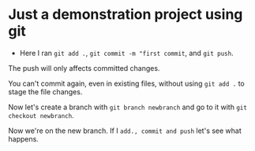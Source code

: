 # Just a demonstration project using git

- Here I ran `git add .`, `git commit -m "first commit`, and `git push`.

The push will only affects committed changes.

You can't commit again, even in existing files, without using `git add .` to stage the file changes.

Now let's create a branch with `git branch newbranch` and go to it with `git checkout newbranch`.

Now we're on the new branch. If I  `add., commit and push` let's see what happens.
